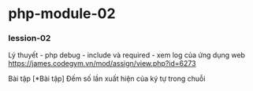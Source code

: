 # php-module-02

### lession-02
Lý thuyết
    - php debug
    - include và required
    - xem log của ứng dụng web https://james.codegym.vn/mod/assign/view.php?id=6273

Bài tập
    [*Bài tập] Đếm số lần xuất hiện của ký tự trong chuỗi
